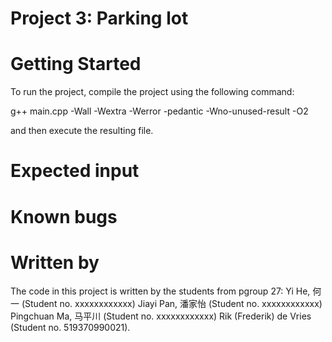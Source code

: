# Project 3: Parking lot


# Getting Started

To run the project, compile the project using the following command:

g++ main.cpp -Wall -Wextra -Werror -pedantic -Wno-unused-result -O2

and then execute the resulting file.

# Expected input


# Known bugs


# Written by

The code in this project is written by the students from pgroup 27:
Yi He, 何一 			(Student no. xxxxxxxxxxxx)
Jiayi Pan, 潘家怡 		(Student no. xxxxxxxxxxxx)
Pingchuan Ma, 马平川 		(Student no. xxxxxxxxxxxx)
Rik (Frederik) de Vries 	(Student no. 519370990021).
